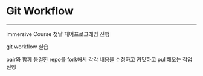  # Git Workflow

---

immersive Course 첫날 페어프로그래밍 진행

git workflow 실습

pair와 함께 동일한 repo를 fork해서 각각 내용을 수정하고 커밋하고 pull해오는 작업 진행